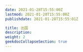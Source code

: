 ```yaml
---
date: 2021-01-28T15:55:00Z
lastmod: 2021-01-28T15:55:00Z
publishdate: 2021-01-28T15:55:01Z

title: 出国
description: 
weight: 2
geekdocCollapseSection: true
---
```

